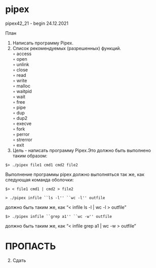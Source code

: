 # pipex
pipex42_21 - begin 24.12.2021

План
1) Написать программу Pipex.
2) Список рекомендуемых (разрешенных) функций. <br>
      ◦ access <br>
      ◦ open <br>
      ◦ unlink <br>
      ◦ close <br>
      ◦ read <br>
      ◦ write <br>
      ◦ malloc <br>
      ◦ waitpid <br>
      ◦ wait <br>
      ◦ free <br>
      ◦ pipe <br>
      ◦ dup <br>
      ◦ dup2 <br>
      ◦ execve <br>
      ◦ fork <br>
      ◦ perror <br>
      ◦ strerror <br>
      ◦ exit <br>
3)  Цель - написать программу Pipex.Это должно быть выполнено таким образом:
``` shell
$> ./pipex file1 cmd1 cmd2 file2 
```
Выполнение программы pipex должно выполняться так же, как следующая команда оболочки:
``` shell
$> < file1 cmd1 | cmd2 > file2
```
```shell
> ./pipex infile ``ls -l'' ``wc -l'' outfile
```
должно быть таким же, как “< infile ls -l | wc -l > outfile”
``` shell
$> ./pipex infile ``grep a1'' ``wc -w'' outfile
```
должно быть таким же, как “< infile grep a1 | wc -w > outfile”


# ПРОПАСТЬ


2) Сдать